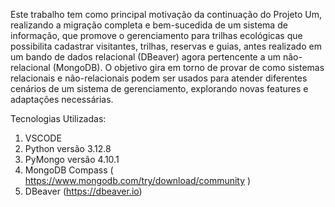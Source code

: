 Este trabalho tem como principal motivação da continuação do Projeto Um, realizando a migração completa e bem-sucedida de um sistema de informação, que promove o gerenciamento para trilhas ecológicas que possibilita cadastrar visitantes, trilhas, reservas e guias, antes realizado em um bando de dados relacional (DBeaver) agora pertencente a um não-relacional (MongoDB). O objetivo gira em torno de provar de como sistemas relacionais e não-relacionais podem ser usados para atender diferentes cenários de um sistema de gerenciamento, explorando novas features e adaptações necessárias.

Tecnologias Utilizadas:

1. VSCODE 
2. Python versão 3.12.8
3. PyMongo versão 4.10.1
4. MongoDB Compass ( https://www.mongodb.com/try/download/community )
5. DBeaver (https://dbeaver.io)
